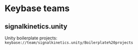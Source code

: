 # Keybase teams
## signalkinetics.unity
Unity boilerplate projects: `keybase://team/signalkinetics.unity/Boilerplate%20projects`
